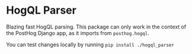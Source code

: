 # HogQL Parser

Blazing fast HogQL parsing. This package can only work in the context of the PostHog Django app, as it imports from `posthog.hogql`.

You can test changes locally by running `pip install ./hogql_parser`
